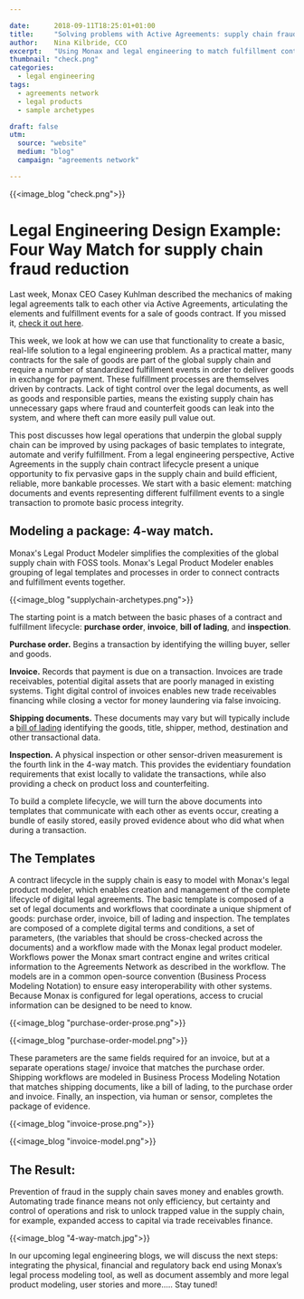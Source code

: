 ```yaml
---

date:      2018-09-11T18:25:01+01:00
title:     "Solving problems with Active Agreements: supply chain fraud."
author:    Nina Kilbride, CCO
excerpt:   "Using Monax and legal engineering to match fulfillment contracts in the supply chain."
thumbnail: "check.png"
categories:
  - legal engineering
tags:
  - agreements network
  - legal products
  - sample archetypes

draft: false
utm:
  source: "website"
  medium: "blog"
  campaign: "agreements network"

---
```


{{<image_blog "check.png">}}

# Legal Engineering Design Example: Four Way Match for supply chain fraud reduction

Last week, Monax CEO Casey Kuhlman described the mechanics of making legal agreements talk to each other via Active Agreements, articulating the elements and fulfillment events for a sale of goods contract. If you missed it, [check it out here](https://monax.io/blog/2018/09/03/example-active-agreement-what-goes-where/).

This week, we look at how we can use that functionality to create a basic, real-life solution to a legal engineering problem. As a practical matter, many contracts for the sale of goods are part of the global supply chain and require a number of standardized fulfillment events in order to deliver goods in exchange for payment. These fulfillment processes are themselves driven by contracts. Lack of tight control over the legal documents, as well as goods and responsible parties, means the existing supply chain has unnecessary gaps where fraud and counterfeit goods can leak into the system, and where theft can more easily pull value out.

This post discusses how legal operations that underpin the global supply chain can be improved by using packages of basic templates to integrate, automate and verify fulfillment. From a legal engineering perspective, Active Agreements in the supply chain contract lifecycle present a unique opportunity to fix pervasive gaps in the supply chain and build efficient, reliable, more bankable processes. We start with a basic element: matching documents and events representing different fulfillment events to a single transaction to promote basic process integrity.

## Modeling a package: 4-way match.

Monax's Legal Product Modeler simplifies the complexities of the global supply chain with FOSS tools. Monax's Legal Product Modeler enables grouping of legal templates and processes in order to connect contracts and fulfillment events together.

{{<image_blog "supplychain-archetypes.png">}}

The starting point is a match between the basic phases of a contract and fulfillment lifecycle: **purchase order**, **invoice**, **bill of lading**, and **inspection**.

**Purchase order.** Begins a transaction by identifying the willing buyer, seller and goods.

**Invoice.** Records that payment is due on a transaction. Invoices are trade receivables, potential digital assets that are poorly managed in existing systems. Tight digital control of invoices enables new trade receivables financing while closing a vector for money laundering via false invoicing.

**Shipping documents.** These documents may vary but will typically include a [bill of lading](https://en.wikipedia.org/wiki/Bill_of_lading) identifying the goods, title, shipper, method, destination and other transactional data.

**Inspection.** A physical inspection or other sensor-driven measurement is the fourth link in the 4-way match. This provides the evidentiary foundation requirements that exist locally to validate the transactions, while also providing a check on product loss and counterfeiting.

To build a complete lifecycle, we will turn the above documents into templates that communicate with each other as events occur, creating a bundle of easily stored, easily proved evidence about who did what when during a transaction.

## The Templates

A contract lifecycle in the supply chain is easy to model with Monax's legal product modeler, which enables creation and management of the complete lifecycle of digital legal agreements. The basic template is composed of a set of legal documents and workflows that coordinate a unique shipment of goods: purchase order, invoice, bill of lading and inspection. The templates are composed of a complete digital terms and conditions, a set of parameters, (the variables that should be cross-checked across the documents) and a workflow made with the Monax legal product modeler. Workflows power the Monax smart contract engine and writes critical information to the Agreements Network as described in the workflow. The models are in a common open-source convention (Business Process Modeling Notation) to ensure easy interoperability with other systems.  Because Monax is configured for legal operations, access to crucial information can be designed to be need to know.

{{<image_blog "purchase-order-prose.png">}}

{{<image_blog "purchase-order-model.png">}}

These parameters are the same fields required for an invoice, but at a separate operations stage/ invoice that matches the purchase order. Shipping workflows are modeled in Business Process Modeling Notation that matches shipping documents, like a bill of lading, to the purchase order and invoice. Finally, an inspection, via human or sensor, completes the package of evidence.

{{<image_blog "invoice-prose.png">}}

{{<image_blog "invoice-model.png">}}

## The Result:

Prevention of fraud in the supply chain saves money and enables growth. Automating trade finance means not only efficiency, but certainty and control of operations and risk to unlock trapped value in the supply chain, for example, expanded access to capital via trade receivables finance.

{{<image_blog "4-way-match.jpg">}}

In our upcoming legal engineering blogs, we will discuss the next steps: integrating the physical, financial and regulatory back end using Monax’s legal process modeling tool, as well as document assembly and more legal product modeling, user stories and more..... Stay tuned!
